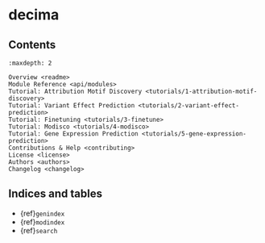 # decima

## Contents

```{toctree}
:maxdepth: 2

Overview <readme>
Module Reference <api/modules>
Tutorial: Attribution Motif Discovery <tutorials/1-attribution-motif-discovery>
Tutorial: Variant Effect Prediction <tutorials/2-variant-effect-prediction>
Tutorial: Finetuning <tutorials/3-finetune>
Tutorial: Modisco <tutorials/4-modisco>
Tutorial: Gene Expression Prediction <tutorials/5-gene-expression-prediction>
Contributions & Help <contributing>
License <license>
Authors <authors>
Changelog <changelog>
```

## Indices and tables

* {ref}`genindex`
* {ref}`modindex`
* {ref}`search`

[Sphinx]: http://www.sphinx-doc.org/
[Markdown]: https://daringfireball.net/projects/markdown/
[reStructuredText]: http://www.sphinx-doc.org/en/master/usage/restructuredtext/basics.html
[MyST]: https://myst-parser.readthedocs.io/en/latest/

